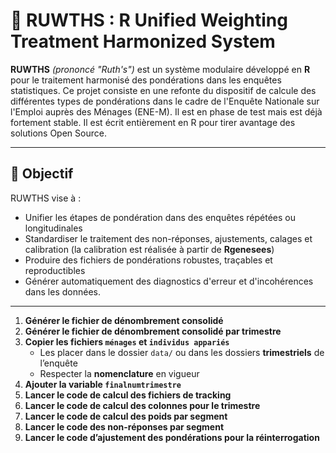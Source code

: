 # 📝 RUWTHS : R Unified Weighting Treatment Harmonized System

**RUWTHS** *(prononcé "Ruth's")* est un système modulaire développé en **R** pour le traitement harmonisé des pondérations dans les enquêtes statistiques.
Ce projet consiste en une refonte du dispositif de calcule des différentes types de pondérations dans le cadre de l'Enquête Nationale sur l'Emploi auprès des Ménages (ENE-M).
Il est en phase de test mais est déjà fortement stable. Il est écrit entièrement en R pour tirer avantage des solutions Open Source.

---

## 🧭 Objectif

RUWTHS vise à :

- Unifier les étapes de pondération dans des enquêtes répétées ou longitudinales
- Standardiser le traitement des non-réponses, ajustements, calages et calibration (la calibration est réalisée à partir de **Rgenesees**)
- Produire des fichiers de pondérations robustes, traçables et reproductibles
- Générer automatiquement des diagnostics d'erreur et d'incohérences dans les données.

---

1. **Générer le fichier de dénombrement consolidé**  
2. **Générer le fichier de dénombrement consolidé par trimestre**  
3. **Copier les fichiers `ménages` et `individus appariés`**
   - Les placer dans le dossier `data/` ou dans les dossiers **trimestriels** de l’enquête  
   - Respecter la **nomenclature** en vigueur  
4. **Ajouter la variable `finalnumtrimestre`**  
5. **Lancer le code de calcul des fichiers de tracking**  
6. **Lancer le code de calcul des colonnes pour le trimestre**  
7. **Lancer le code de calcul des poids par segment**  
8. **Lancer le code des non-réponses par segment**  
9. **Lancer le code d’ajustement des pondérations pour la réinterrogation**
